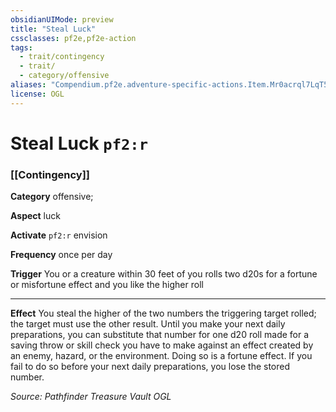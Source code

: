 ```yaml
---
obsidianUIMode: preview
title: "Steal Luck"
cssclasses: pf2e,pf2e-action
tags:
  - trait/contingency
  - trait/
  - category/offensive
aliases: "Compendium.pf2e.adventure-specific-actions.Item.Mr0acrql7LqT5wam"
license: OGL
---
```

# Steal Luck `pf2:r`

### [[Contingency]]

**Category** offensive; 




**Aspect** luck

**Activate** `pf2:r` envision

**Frequency** once per day

**Trigger** You or a creature within 30 feet of you rolls two d20s for a fortune or misfortune effect and you like the higher roll

* * *

**Effect** You steal the higher of the two numbers the triggering target rolled; the target must use the other result. Until you make your next daily preparations, you can substitute that number for one d20 roll made for a saving throw or skill check you have to make against an effect created by an enemy, hazard, or the environment. Doing so is a fortune effect. If you fail to do so before your next daily preparations, you lose the stored number.

*Source: Pathfinder Treasure Vault*
*OGL*